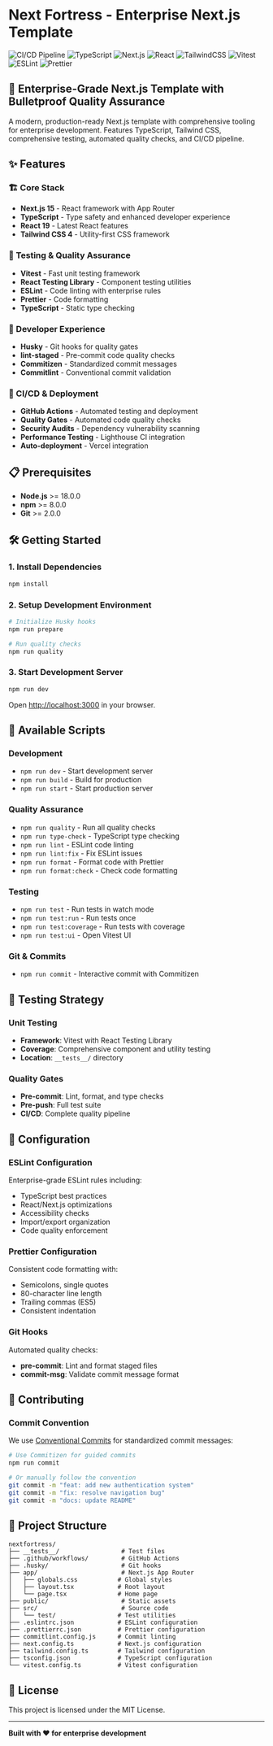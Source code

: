 # Next Fortress - Enterprise Next.js Template

![CI/CD Pipeline](https://github.com/username/nextfortress/actions/workflows/ci.yml/badge.svg)
![TypeScript](https://img.shields.io/badge/TypeScript-007ACC?style=flat&logo=typescript&logoColor=white)
![Next.js](https://img.shields.io/badge/Next.js-000000?style=flat&logo=nextdotjs&logoColor=white)
![React](https://img.shields.io/badge/React-20232A?style=flat&logo=react&logoColor=61DAFB)
![TailwindCSS](https://img.shields.io/badge/Tailwind_CSS-38B2AC?style=flat&logo=tailwind-css&logoColor=white)
![Vitest](https://img.shields.io/badge/Vitest-6E9F18?style=flat&logo=vitest&logoColor=white)
![ESLint](https://img.shields.io/badge/ESLint-4B32C3?style=flat&logo=eslint&logoColor=white)
![Prettier](https://img.shields.io/badge/Prettier-F7B93E?style=flat&logo=prettier&logoColor=black)

## 🚀 Enterprise-Grade Next.js Template with Bulletproof Quality Assurance

A modern, production-ready Next.js template with comprehensive tooling for enterprise development. Features TypeScript, Tailwind CSS, comprehensive testing, automated quality checks, and CI/CD pipeline.

## ✨ Features

### 🏗️ Core Stack

- **Next.js 15** - React framework with App Router
- **TypeScript** - Type safety and enhanced developer experience
- **React 19** - Latest React features
- **Tailwind CSS 4** - Utility-first CSS framework

### 🧪 Testing & Quality Assurance

- **Vitest** - Fast unit testing framework
- **React Testing Library** - Component testing utilities
- **ESLint** - Code linting with enterprise rules
- **Prettier** - Code formatting
- **TypeScript** - Static type checking

### 🔧 Developer Experience

- **Husky** - Git hooks for quality gates
- **lint-staged** - Pre-commit code quality checks
- **Commitizen** - Standardized commit messages
- **Commitlint** - Conventional commit validation

### 🚀 CI/CD & Deployment

- **GitHub Actions** - Automated testing and deployment
- **Quality Gates** - Automated code quality checks
- **Security Audits** - Dependency vulnerability scanning
- **Performance Testing** - Lighthouse CI integration
- **Auto-deployment** - Vercel integration

## 📋 Prerequisites

- **Node.js** >= 18.0.0
- **npm** >= 8.0.0
- **Git** >= 2.0.0

## 🛠️ Getting Started

### 1. Install Dependencies

```bash
npm install
```

### 2. Setup Development Environment

```bash
# Initialize Husky hooks
npm run prepare

# Run quality checks
npm run quality
```

### 3. Start Development Server

```bash
npm run dev
```

Open [http://localhost:3000](http://localhost:3000) in your browser.

## 📜 Available Scripts

### Development

- `npm run dev` - Start development server
- `npm run build` - Build for production
- `npm run start` - Start production server

### Quality Assurance

- `npm run quality` - Run all quality checks
- `npm run type-check` - TypeScript type checking
- `npm run lint` - ESLint code linting
- `npm run lint:fix` - Fix ESLint issues
- `npm run format` - Format code with Prettier
- `npm run format:check` - Check code formatting

### Testing

- `npm run test` - Run tests in watch mode
- `npm run test:run` - Run tests once
- `npm run test:coverage` - Run tests with coverage
- `npm run test:ui` - Open Vitest UI

### Git & Commits

- `npm run commit` - Interactive commit with Commitizen

## 🧪 Testing Strategy

### Unit Testing

- **Framework**: Vitest with React Testing Library
- **Coverage**: Comprehensive component and utility testing
- **Location**: `__tests__/` directory

### Quality Gates

- **Pre-commit**: Lint, format, and type checks
- **Pre-push**: Full test suite
- **CI/CD**: Complete quality pipeline

## 🔧 Configuration

### ESLint Configuration

Enterprise-grade ESLint rules including:

- TypeScript best practices
- React/Next.js optimizations
- Accessibility checks
- Import/export organization
- Code quality enforcement

### Prettier Configuration

Consistent code formatting with:

- Semicolons, single quotes
- 80-character line length
- Trailing commas (ES5)
- Consistent indentation

### Git Hooks

Automated quality checks:

- **pre-commit**: Lint and format staged files
- **commit-msg**: Validate commit message format

## 🤝 Contributing

### Commit Convention

We use [Conventional Commits](https://www.conventionalcommits.org/) for standardized commit messages:

```bash
# Use Commitizen for guided commits
npm run commit

# Or manually follow the convention
git commit -m "feat: add new authentication system"
git commit -m "fix: resolve navigation bug"
git commit -m "docs: update README"
```

## 📝 Project Structure

```
nextfortress/
├── __tests__/                 # Test files
├── .github/workflows/         # GitHub Actions
├── .husky/                    # Git hooks
├── app/                       # Next.js App Router
│   ├── globals.css           # Global styles
│   ├── layout.tsx            # Root layout
│   └── page.tsx              # Home page
├── public/                    # Static assets
├── src/                       # Source code
│   └── test/                 # Test utilities
├── .eslintrc.json            # ESLint configuration
├── .prettierrc.json          # Prettier configuration
├── commitlint.config.js      # Commit linting
├── next.config.ts            # Next.js configuration
├── tailwind.config.ts        # Tailwind configuration
├── tsconfig.json             # TypeScript configuration
└── vitest.config.ts          # Vitest configuration
```

## 📄 License

This project is licensed under the MIT License.

---

**Built with ❤️ for enterprise development**
